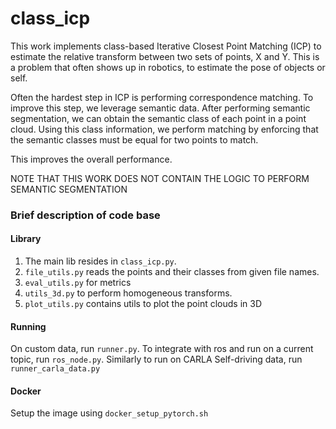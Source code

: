 # class_icp

This work implements class-based Iterative Closest Point Matching (ICP) to estimate the relative transform between two sets of points, X and Y. This is a problem that often shows up in robotics, to estimate the pose of objects or self. 

Often the hardest step in ICP is performing correspondence matching. To improve this step, we leverage semantic data. After performing semantic segmentation, we can obtain the semantic class of each point in a point cloud. Using this class information, we perform matching by enforcing that the semantic classes must be equal for two points to match.

This improves the overall performance.

NOTE THAT THIS WORK DOES NOT CONTAIN THE LOGIC TO PERFORM SEMANTIC SEGMENTATION

### Brief description of code base


#### Library
1. The main lib resides in `class_icp.py`.
2. `file_utils.py` reads the points and their classes from given file names.
3. `eval_utils.py` for metrics
4. `utils_3d.py` to perform homogeneous transforms.
5. `plot_utils.py` contains utils to plot the point clouds in 3D


#### Running 

On custom data, run `runner.py`.
To integrate with ros and run on a current topic, run `ros_node.py`. Similarly to run on CARLA Self-driving data, run `runner_carla_data.py`


#### Docker
Setup the image using `docker_setup_pytorch.sh`